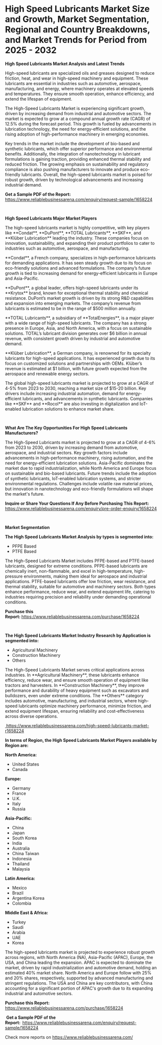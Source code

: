<p><h1>High Speed Lubricants Market Size and Growth, Market Segmentation, Regional and Country Breakdowns, and Market Trends for Period from 2025 -  2032</h1></p><p><strong>High Speed Lubricants Market Analysis and Latest Trends</strong></p>
<p><p>High-speed lubricants are specialized oils and greases designed to reduce friction, heat, and wear in high-speed machinery and equipment. These lubricants are essential in industries such as automotive, aerospace, manufacturing, and energy, where machinery operates at elevated speeds and temperatures. They ensure smooth operation, enhance efficiency, and extend the lifespan of equipment.</p><p>The High-Speed Lubricants Market is experiencing significant growth, driven by increasing demand from industrial and automotive sectors. The market is expected to grow at a compound annual growth rate (CAGR) of 12.5% during the forecast period. This growth is fueled by advancements in lubrication technology, the need for energy-efficient solutions, and the rising adoption of high-performance machinery in emerging economies.</p><p>Key trends in the market include the development of bio-based and synthetic lubricants, which offer superior performance and environmental benefits. Additionally, the integration of nanotechnology in lubricant formulations is gaining traction, providing enhanced thermal stability and reduced friction. The growing emphasis on sustainability and regulatory compliance is also pushing manufacturers to innovate and produce eco-friendly lubricants. Overall, the high-speed lubricants market is poised for robust growth, driven by technological advancements and increasing industrial demand.</p></p>
<p><strong>Get a Sample PDF of the Report:&nbsp;</strong> <a href="https://www.reliablebusinessarena.com/enquiry/request-sample/1658224?utm_campaign=1932&utm_medium=2&utm_source=Github&utm_content=ia&utm_term=26012025&utm_id=high-speed-lubricants">https://www.reliablebusinessarena.com/enquiry/request-sample/1658224</a></p>
<p>&nbsp;</p>
<p><strong>High Speed Lubricants Major Market Players</strong></p>
<p><p>The high-speed lubricants market is highly competitive, with key players like **Condat**, **DuPont**, **TOTAL Lubricants**, **SKF**, and **Klüber Lubrication** leading the industry. These companies focus on innovation, sustainability, and expanding their product portfolios to cater to industries such as automotive, aerospace, and manufacturing.</p><p>**Condat**, a French company, specializes in high-performance lubricants for demanding applications. It has seen steady growth due to its focus on eco-friendly solutions and advanced formulations. The company’s future growth is tied to increasing demand for energy-efficient lubricants in Europe and Asia-Pacific.</p><p>**DuPont**, a global leader, offers high-speed lubricants under its **Krytox** brand, known for exceptional thermal stability and chemical resistance. DuPont’s market growth is driven by its strong R&D capabilities and expansion into emerging markets. The company’s revenue from lubricants is estimated to be in the range of $500 million annually.</p><p>**TOTAL Lubricants**, a subsidiary of **TotalEnergies**, is a major player with a wide range of high-speed lubricants. The company has a strong presence in Europe, Asia, and North America, with a focus on sustainable solutions. TOTAL’s lubricant division generates over $6 billion in annual revenue, with consistent growth driven by industrial and automotive demand.</p><p>**Klüber Lubrication**, a German company, is renowned for its specialty lubricants for high-speed applications. It has experienced growth due to its focus on customized solutions and partnerships with OEMs. Klüber’s revenue is estimated at $1 billion, with future growth expected from the aerospace and renewable energy sectors.</p><p>The global high-speed lubricants market is projected to grow at a CAGR of 4-5% from 2023 to 2030, reaching a market size of $15-20 billion. Key drivers include increasing industrial automation, demand for energy-efficient lubricants, and advancements in synthetic lubricants. Companies like **SKF** and **Rocol** are also investing in digitalization and IoT-enabled lubrication solutions to enhance market share.</p></p>
<p>&nbsp;</p>
<p><strong>What Are The Key Opportunities For High Speed Lubricants Manufacturers?</strong></p>
<p><p>The High-Speed Lubricants market is projected to grow at a CAGR of 4-6% from 2023 to 2030, driven by increasing demand from automotive, aerospace, and industrial sectors. Key growth factors include advancements in high-performance machinery, rising automation, and the need for energy-efficient lubrication solutions. Asia-Pacific dominates the market due to rapid industrialization, while North America and Europe focus on sustainable and bio-based lubricants. Future trends include the adoption of synthetic lubricants, IoT-enabled lubrication systems, and stricter environmental regulations. Challenges include volatile raw material prices, but innovation in nanotechnology and eco-friendly formulations will shape the market's future.</p></p>
<p><strong>Inquire or Share Your Questions If Any Before Purchasing This Report:</strong> <a href="https://www.reliablebusinessarena.com/enquiry/pre-order-enquiry/1658224?utm_campaign=1932&utm_medium=2&utm_source=Github&utm_content=ia&utm_term=26012025&utm_id=high-speed-lubricants">https://www.reliablebusinessarena.com/enquiry/pre-order-enquiry/1658224</a></p>
<p>&nbsp;</p>
<p><strong>Market Segmentation</strong></p>
<p><strong>The High Speed Lubricants Market Analysis by types is segmented into:</strong></p>
<p><ul><li>PFPE Based</li><li>PTFE Based</li></ul></p>
<p><p>The High-Speed Lubricants Market includes PFPE-based and PTFE-based lubricants, designed for extreme conditions. PFPE-based lubricants are chemically inert, non-flammable, and excel in high-temperature, high-pressure environments, making them ideal for aerospace and industrial applications. PTFE-based lubricants offer low friction, wear resistance, and thermal stability, suitable for automotive and machinery sectors. Both types enhance performance, reduce wear, and extend equipment life, catering to industries requiring precision and reliability under demanding operational conditions.</p></p>
<p><strong>Purchase this Report:&nbsp;</strong><a href="https://www.reliablebusinessarena.com/purchase/1658224?utm_campaign=1932&utm_medium=2&utm_source=Github&utm_content=ia&utm_term=26012025&utm_id=high-speed-lubricants">https://www.reliablebusinessarena.com/purchase/1658224</a></p>
<p>&nbsp;</p>
<p><strong>The High Speed Lubricants Market Industry Research by Application is segmented into:</strong></p>
<p><ul><li>Agricultural Machinery</li><li>Construction Machinery</li><li>Others</li></ul></p>
<p><p>The High-Speed Lubricants Market serves critical applications across industries. In **Agricultural Machinery**, these lubricants enhance efficiency, reduce wear, and ensure smooth operation of equipment like tractors and harvesters. In **Construction Machinery**, they improve performance and durability of heavy equipment such as excavators and bulldozers, even under extreme conditions. The **Others** category includes automotive, manufacturing, and industrial sectors, where high-speed lubricants optimize machinery performance, minimize friction, and extend equipment lifespan, ensuring reliability and cost-effectiveness across diverse operations.</p></p>
<p><a href="https://www.reliablebusinessarena.com/high-speed-lubricants-market-r1658224?utm_campaign=1932&utm_medium=2&utm_source=Github&utm_content=ia&utm_term=26012025&utm_id=high-speed-lubricants">&nbsp;https://www.reliablebusinessarena.com/high-speed-lubricants-market-r1658224</a></p>
<p><strong>In terms of Region, the High Speed Lubricants Market Players available by Region are:</strong></p>
<p>
    <p> <strong> North America: </strong>
        <ul>
            <li>United States</li>
            <li>Canada</li>
        </ul>
        </p> 
    <p> <strong> Europe: </strong>
        <ul>
            <li>Germany</li>
            <li>France</li>
            <li>U.K.</li>
            <li>Italy</li>
            <li>Russia</li>
        </ul>
        </p> 
    <p> <strong> Asia-Pacific: </strong>
        <ul>
            <li>China</li>
            <li>Japan</li>
            <li>South Korea</li>
            <li>India</li>
            <li>Australia</li>
            <li>China Taiwan</li>
            <li>Indonesia</li>
            <li>Thailand</li>
            <li>Malaysia</li>
        </ul>
        </p> 
    <p> <strong> Latin America: </strong>
        <ul>
            <li>Mexico</li>
            <li>Brazil</li>
            <li>Argentina Korea</li>
            <li>Colombia</li>
        </ul>
        </p> 
    <p> <strong> Middle East & Africa: </strong>
        <ul>
            <li>Turkey</li>
            <li>Saudi</li>
            <li>Arabia</li>
            <li>UAE</li>
            <li>Korea</li>
        </ul>
    </p>
    </p>
<p><p>The high-speed lubricants market is projected to experience robust growth across regions, with North America (NA), Asia-Pacific (APAC), Europe, the USA, and China leading the expansion. APAC is expected to dominate the market, driven by rapid industrialization and automotive demand, holding an estimated 40% market share. North America and Europe follow with 25% and 20% shares, respectively, supported by advanced manufacturing and stringent regulations. The USA and China are key contributors, with China accounting for a significant portion of APAC's growth due to its expanding industrial and automotive sectors.</p></p>
<p><strong>Purchase this Report: </strong><a href="https://www.reliablebusinessarena.com/purchase/1658224?utm_campaign=1932&utm_medium=2&utm_source=Github&utm_content=ia&utm_term=26012025&utm_id=high-speed-lubricants">https://www.reliablebusinessarena.com/purchase/1658224</a></p>
<p>&nbsp;<strong>Get a Sample PDF of the Report:&nbsp;&nbsp;</strong><a href="https://www.reliablebusinessarena.com/enquiry/request-sample/1658224?utm_campaign=1932&utm_medium=2&utm_source=Github&utm_content=ia&utm_term=26012025&utm_id=high-speed-lubricants">https://www.reliablebusinessarena.com/enquiry/request-sample/1658224</a></p>
<p><strong></strong></p>
<p>Check more reports on <a href="https://www.reliablebusinessarena.com/?utm_campaign=1932&utm_medium=2&utm_source=Github&utm_content=ia&utm_term=26012025&utm_id=high-speed-lubricants">https://www.reliablebusinessarena.com/</a></p>
